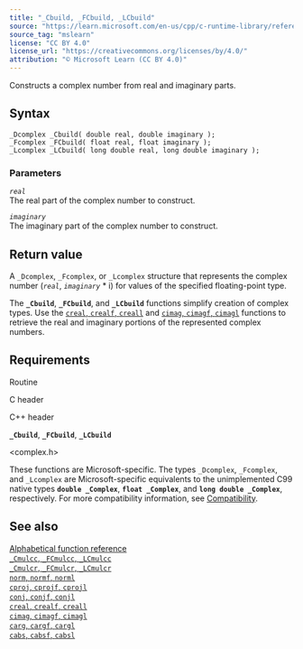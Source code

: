 ```yaml
---
title: "_Cbuild, _FCbuild, _LCbuild"
source: "https://learn.microsoft.com/en-us/cpp/c-runtime-library/reference/cbuild-fcbuild-lcbuild?view=msvc-170"
source_tag: "mslearn"
license: "CC BY 4.0"
license_url: "https://creativecommons.org/licenses/by/4.0/"
attribution: "© Microsoft Learn (CC BY 4.0)"
---
```

Constructs a complex number from real and imaginary parts.

## Syntax

```
_Dcomplex _Cbuild( double real, double imaginary );
_Fcomplex _FCbuild( float real, float imaginary );
_Lcomplex _LCbuild( long double real, long double imaginary );
```

### Parameters

_`real`_  
The real part of the complex number to construct.

_`imaginary`_  
The imaginary part of the complex number to construct.

## Return value

A `_Dcomplex`, `_Fcomplex`, or `_Lcomplex` structure that represents the complex number (_`real`_, _`imaginary`_ \* i) for values of the specified floating-point type.

The **`_Cbuild`**, **`_FCbuild`**, and **`_LCbuild`** functions simplify creation of complex types. Use the [`creal`, `crealf`, `creall`](https://learn.microsoft.com/en-us/cpp/c-runtime-library/reference/creal-crealf-creall?view=msvc-170) and [`cimag`, `cimagf`, `cimagl`](https://learn.microsoft.com/en-us/cpp/c-runtime-library/reference/cimag-cimagf-cimagl?view=msvc-170) functions to retrieve the real and imaginary portions of the represented complex numbers.

## Requirements

Routine

C header

C++ header

**`_Cbuild`**, **`_FCbuild`**, **`_LCbuild`**

<complex.h>

<ccomplex>

These functions are Microsoft-specific. The types `_Dcomplex`, `_Fcomplex`, and `_Lcomplex` are Microsoft-specific equivalents to the unimplemented C99 native types **`double _Complex`**, **`float _Complex`**, and **`long double _Complex`**, respectively. For more compatibility information, see [Compatibility](https://learn.microsoft.com/en-us/cpp/c-runtime-library/compatibility?view=msvc-170).

## See also

[Alphabetical function reference](https://learn.microsoft.com/en-us/cpp/c-runtime-library/reference/crt-alphabetical-function-reference?view=msvc-170)  
[`_Cmulcc`, `_FCmulcc`, `_LCmulcc`](https://learn.microsoft.com/en-us/cpp/c-runtime-library/reference/cmulcc-fcmulcc-lcmulcc?view=msvc-170)  
[`_Cmulcr`, `_FCmulcr`, `_LCmulcr`](https://learn.microsoft.com/en-us/cpp/c-runtime-library/reference/cmulcr-fcmulcr-lcmulcr?view=msvc-170)  
[`norm`, `normf`, `norml`](https://learn.microsoft.com/en-us/cpp/c-runtime-library/reference/norm-normf-norml1?view=msvc-170)  
[`cproj`, `cprojf`, `cprojl`](https://learn.microsoft.com/en-us/cpp/c-runtime-library/reference/cproj-cprojf-cprojl?view=msvc-170)  
[`conj`, `conjf`, `conjl`](https://learn.microsoft.com/en-us/cpp/c-runtime-library/reference/conj-conjf-conjl?view=msvc-170)  
[`creal`, `crealf`, `creall`](https://learn.microsoft.com/en-us/cpp/c-runtime-library/reference/creal-crealf-creall?view=msvc-170)  
[`cimag`, `cimagf`, `cimagl`](https://learn.microsoft.com/en-us/cpp/c-runtime-library/reference/cimag-cimagf-cimagl?view=msvc-170)  
[`carg`, `cargf`, `cargl`](https://learn.microsoft.com/en-us/cpp/c-runtime-library/reference/carg-cargf-cargl?view=msvc-170)  
[`cabs`, `cabsf`, `cabsl`](https://learn.microsoft.com/en-us/cpp/c-runtime-library/reference/cabs-cabsf-cabsl?view=msvc-170)